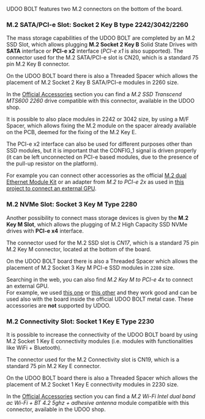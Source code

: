UDOO BOLT features two M.2 connectors on the bottom of the board.

### M.2 SATA/PCI-e Slot: Socket 2 Key B type 2242/3042/2260

The mass storage capabilities of the UDOO BOLT are completed by an M.2 SSD Slot, which allows plugging **M.2 Socket 2 Key B** Solid State Drives with **SATA** interface or **PCI-e x2** interface (*PCI-e x1* is also supported).
The connector used for the M.2 SATA/PCI-e slot is CN20, which is a standard 75 pin M.2 Key B connector.

On the UDOO BOLT board there is also a Threaded Spacer which allows the placement of M.2 Socket 2 Key B SATA/PCI-e modules in 2260 size.  

In the [Official Accessories](!Accessories/Official_Accessories) section you can find a *M.2 SSD Transcend MTS600 2260* drive compatible with this connector, available in the UDOO shop.

It is possible to also place modules in 2242 or 3042 size, by using a M/F Spacer, which allows fixing the M.2 module on the spacer already available on the PCB, deemed for the fixing of the M.2 Key E.

The PCI-e x2 interface can also be used for different purposes other than SSD modules, but it is important that the CONFIG_1 signal is driven properly (it can be left unconnected on PCI-e based modules, due to the presence of the pull-up resistor on the platform).

For example you can connect other accessories as the official [M.2 dual Ethernet Module Kit](!Accessories/Official_Accessories) or an adapter from *M.2 to PCI-e 2x* as used in [this project to connect an external GPU](https://udoo.hackster.io/matteodelbalio/udoo-x86-with-geforce-gtx-1060-gpu-2aed20?ref=channel&ref_id=497_published___&offset=0).

### M.2 NVMe Slot: Socket 3 Key M Type 2280

Another possibility to connect mass storage devices is given by the **M.2 Key M Slot**, which allows the plugging of M.2 High Capacity SSD NVMe drives with **PCI-e x4** interface.

The connector used for the M.2 SSD slot is *CN17*, which is a standard 75 pin M.2 Key M connector, located at the bottom of the board.

On the UDOO BOLT board there is also a Threaded Spacer which allows the placement of M.2 Socket 3 Key M PCI-e SSD modules in `2280` size.

Searching in the web, you can also find *M.2 Key M to PCI-e 4x* to connect an external GPU.  
For example, we used [this one](https://it.aliexpress.com/item/4000706721949.html) or [this other](https://it.aliexpress.com/item/4000706584902.html) and they work good and can be used also with the board inside the official UDOO BOLT metal case. These accessories are **not** supported by UDOO.

### M.2 Connectivity Slot: Socket 1 Key E Type 2230

It is possible to increase the connectivity of the UDOO BOLT board by using M.2 Socket 1 Key E connectivity modules (i.e. modules with functionalities like WiFi + Bluetooth).  

The connector used for the M.2 Connectivity slot is CN19, which is a standard 75 pin M.2 Key E connector.

On the UDOO BOLT board there is also a Threaded Spacer which allows the placement of M.2 Socket 1 Key E connectivity modules in 2230 size.

In the [Official Accessories](!Accessories/Official_Accessories) section you can find a *M.2 Wi-Fi Intel dual band ac Wi-Fi + BT 4.2 5ghz + adhesive antenna* module compatible with this connector, available in the UDOO shop.
